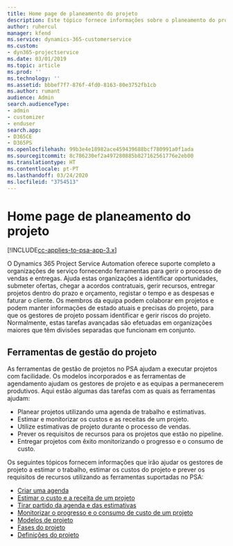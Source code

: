 ```yaml
---
title: Home page de planeamento do projeto
description: Este tópico fornece informações sobre o planeamento do projeto.
author: ruhercul
manager: kfend
ms.service: dynamics-365-customerservice
ms.custom:
- dyn365-projectservice
ms.date: 03/01/2019
ms.topic: article
ms.prod: ''
ms.technology: ''
ms.assetid: bbbef7f7-876f-4fd0-8163-80e3752fb1cb
ms.author: rumant
audience: Admin
search.audienceType:
- admin
- customizer
- enduser
search.app:
- D365CE
- D365PS
ms.openlocfilehash: 99b3e4e18982ace459439688bcf780991a0f1ada
ms.sourcegitcommit: 8c786230ef2a497280885b827162561776e2eb00
ms.translationtype: HT
ms.contentlocale: pt-PT
ms.lasthandoff: 03/24/2020
ms.locfileid: "3754513"
---
```

# <a name="project-planning-home-page"></a>Home page de planeamento do projeto

[!INCLUDE[cc-applies-to-psa-app-3.x](../includes/cc-applies-to-psa-app-3x.md)]

O Dynamics 365 Project Service Automation oferece suporte completo a organizações de serviço fornecendo ferramentas para gerir o processo de vendas e entregas. Ajuda estas organizações a identificar oportunidades, submeter ofertas, chegar a acordos contratuais, gerir recursos, entregar projetos dentro do prazo e orçamento, registar o tempo e as despesas e faturar o cliente. Os membros da equipa podem colaborar em projetos e podem manter informações de estado atuais e precisas do projeto, para que os gestores de projeto possam identificar e gerir riscos do projeto. Normalmente, estas tarefas avançadas são efetuadas em organizações maiores que têm divisões separadas que funcionam em conjunto.

## <a name="project-management-tools"></a>Ferramentas de gestão do projeto

As ferramentas de gestão de projetos no PSA ajudam a executar projetos com facilidade. Os modelos incorporados e as ferramentas de agendamento ajudam os gestores de projeto e as equipas a permanecerem produtivos. Aqui estão algumas das tarefas com as quais as ferramentas ajudam:

- Planear projetos utilizando uma agenda de trabalho e estimativas.
- Estimar e monitorizar os custos e as receitas de um projeto.
- Utilize estimativas de projeto durante o processo de vendas.
- Prever os requisitos de recursos para os projetos que estão no pipeline.
- Entregar projetos com êxito monitorizando o progresso e o consumo de custo.

Os seguintes tópicos fornecem informações que irão ajudar os gestores de projeto a estimar o trabalho, estimar os custos do projeto e prever os requisitos de recursos utilizando as ferramentas suportadas no PSA:

- [Criar uma agenda](project-creating.md)
- [Estimar o custo e a receita de um projeto](project-estimating.md)
- [Tirar partido da agenda e das estimativas](project-leveraging.md)
- [Monitorizar o progresso e o consumo de custo de um projeto](project-tracking.md)
- [Modelos de projeto](project-templates.md)
- [Fases do projeto](project-stages.md)
- [Definições do projeto](project-settings.md)
